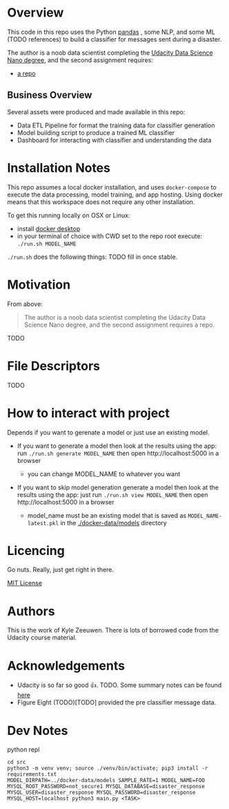 
# Overview

This code in this repo uses the Python [pandas](https://pandas.pydata.org/) , some NLP, and some ML (TODO references) to build a classifier for messages sent during a disaster.

The author is a noob data scientist completing the [Udacity Data Science Nano degree](https://www.udacity.com/course/data-scientist-nanodegree--nd025), and the second assignment requires:

* [a repo](https://github.com/kylezeeuwen/ds-disaster-response-pipeline/)

## Business Overview

Several assets were produced and made available in this repo:

* Data ETL Pipeline for format the training data for classifier generation
* Model building script to produce a trained ML classifier
* Dashboard for interacting with classifier and understanding the data

# Installation Notes

This repo assumes a local docker installation, and uses `docker-compose` to execute the data processing, model training, and app hosting. Using docker means that this workspace does not require any other installation.

To get this running locally on OSX or Linux:
  * install [docker desktop](https://www.docker.com/products/docker-desktop)
  * in your terminal of choice with CWD set to the repo root execute: `./run.sh MODEL_NAME`

`./run.sh` does the following things: TODO fill in once stable.

# Motivation

From above:

> The author is a noob data scientist completing the Udacity Data Science Nano degree, and the second assignment requires a repo.

TODO

# File Descriptors

TODO 

# How to interact with project

Depends if you want to gerenate a model or just use an existing model.

* If you want to generate a model then look at the results using the app: run `./run.sh generate MODEL_NAME` then open http://localhost:5000 in a browser
  * you can change MODEL_NAME to whatever you want
  
* If you want to skip model generation generate a model then look at the results using the app: just run `./run.sh view MODEL_NAME` then open http://localhost:5000 in a browser
  * model_name must be an existing model that is saved as `MODEL_NAME-latest.pkl` in the [./docker-data/models](./docker-data/models) directory

# Licencing

Go nuts. Really, just get right in there.

[MIT License](./LICENSE)

# Authors

This is the work of Kyle Zeeuwen. There is lots of borrowed code from the Udacity course material. 

# Acknowledgements

* Udacity is so far so good 👍. TODO. Some summary notes can be found [here](./docs/project_rubric.md) 
* Figure Eight (TODO)[TODO] provided the pre classifier message data.

# Dev Notes

python repl

```
cd src
python3 -m venv venv; source ./venv/bin/activate; pip3 install -r requirements.txt
MODEL_DIRPATH=../docker-data/models SAMPLE_RATE=1 MODEL_NAME=FOO MYSQL_ROOT_PASSWORD=not_secure1 MYSQL_DATABASE=disaster_response MYSQL_USER=disaster_response MYSQL_PASSWORD=disaster_response MYSQL_HOST=localhost python3 main.py <TASK>
```
